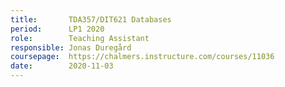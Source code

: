 ```yaml
---
title:       TDA357/DIT621 Databases
period:      LP1 2020
role:        Teaching Assistant
responsible: Jonas Duregård
coursepage:  https://chalmers.instructure.com/courses/11036
date:        2020-11-03
---
```


